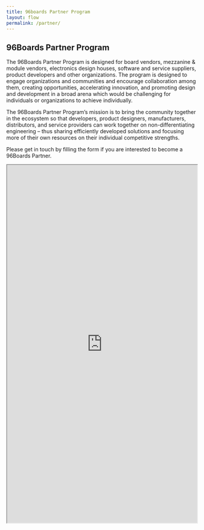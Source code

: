 ```yaml
---
title: 96boards Partner Program
layout: flow
permalink: /partner/
---
```

<div class="col col-12 col-md-6" markdown="1">

## 96Boards Partner Program

The 96Boards Partner Program is designed for board vendors, mezzanine & module vendors, electronics design houses, software and service suppliers, product developers and other organizations. The program is designed to engage organizations and communities and encourage collaboration among them, creating opportunities, accelerating innovation, and promoting design and development in a broad arena which would be challenging for individuals or organizations to achieve individually.

The 96Boards Partner Program’s mission is to bring the community together in the ecosystem so that developers, product designers, manufacturers, distributors, and service providers can work together on non-differentiating engineering – thus sharing efficiently developed solutions and focusing more of their own resources on their individual competitive strengths.

Please get in touch by filling the form if you are interested to become a 96Boards Partner.

</div>
<div class="col col-12 col-md-6">
<iframe height="950px" width="100%" src="https://docs.google.com/forms/d/1r0H__mqXOLT3WcPmyUQo1O0JCU7OyUsEBXi4pH4MBDg/viewform?embedded=true"></iframe>
</div>
